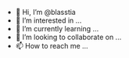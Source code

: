 - 👋 Hi, I’m @blasstia
- 👀 I’m interested in ...
- 🌱 I’m currently learning ...
- 💞️ I’m looking to collaborate on ...
- 📫 How to reach me ...

<!---
blasstia/blasstia is a ✨ special ✨ repository because its `README.md` (this file) appears on your GitHub profile.
You can click the Preview link to take a look at your changes.
--->

